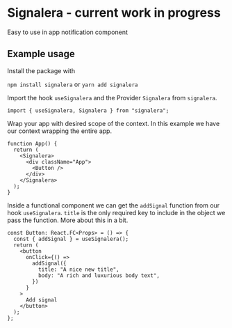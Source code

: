 # Signalera - current work in progress
Easy to use in app notification component


## Example usage

Install the package with

`npm install signalera` or `yarn add signalera`

Import the hook `useSignalera` and the Provider `Signalera` from `signalera`.

`import { useSignalera, Signalera } from "signalera";`

Wrap your app with desired scope of the context. In this example we have our context wrapping the entire app.
```
function App() {
  return (
    <Signalera>
      <div className="App">
        <Button />
      </div>
    </Signalera>
  );
}
```
Inside a functional component we can get the `addSignal` function from our hook `useSignalera`.
`title` is the only required key to include in the object we pass the function. More about this in a bit.

```
const Button: React.FC<Props> = () => {
  const { addSignal } = useSignalera();
  return (
    <button
      onClick={() =>
        addSignal({
          title: "A nice new title",
          body: "A rich and luxurious body text",
        })
      }
    >
      Add signal
    </button>
  );
};
```

